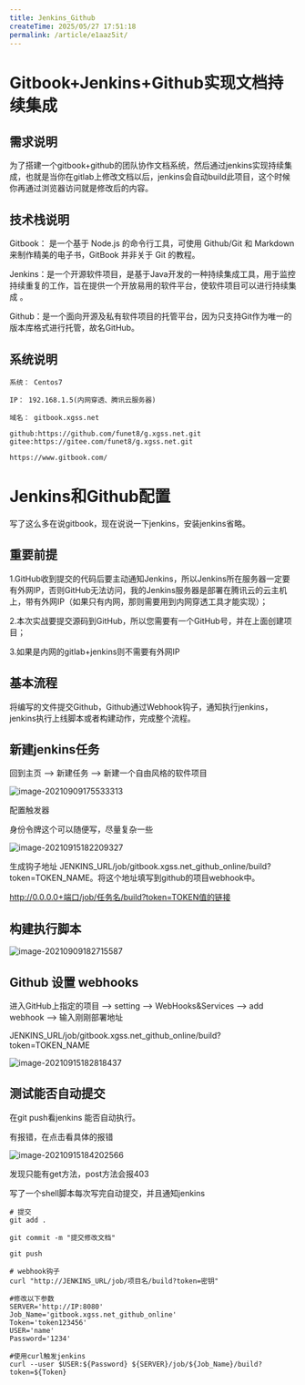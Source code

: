```yaml
---
title: Jenkins_Github
createTime: 2025/05/27 17:51:18
permalink: /article/e1aaz5it/
---
```

# Gitbook+Jenkins+Github实现文档持续集成

## 需求说明

为了搭建一个gitbook+github的团队协作文档系统，然后通过jenkins实现持续集成，也就是当你在gitlab上修改文档以后，jenkins会自动build此项目，这个时候你再通过浏览器访问就是修改后的内容。

## 技术栈说明

Gitbook： 是一个基于 Node.js 的命令行工具，可使用 Github/Git 和 Markdown 来制作精美的电子书，GitBook 并非关于 Git 的教程。

Jenkins：是一个开源软件项目，是基于Java开发的一种持续集成工具，用于监控持续重复的工作，旨在提供一个开放易用的软件平台，使软件项目可以进行持续集成 。

Github：是一个面向开源及私有软件项目的托管平台，因为只支持Git作为唯一的版本库格式进行托管，故名GitHub。



## 系统说明

```
系统： Centos7

IP： 192.168.1.5(内网穿透、腾讯云服务器)

域名： gitbook.xgss.net

github:https://github.com/funet8/g.xgss.net.git
gitee:https://gitee.com/funet8/g.xgss.net.git

https://www.gitbook.com/
```

# Jenkins和Github配置

写了这么多在说gitbook，现在说说一下jenkins，安装jenkins省略。

## 重要前提

1.GitHub收到提交的代码后要主动通知Jenkins，所以Jenkins所在服务器一定要有外网IP，否则GitHub无法访问，我的Jenkins服务器是部署在腾讯云的云主机上，带有外网IP（如果只有内网，那则需要用到内网穿透工具才能实现）；

2.本次实战要提交源码到GitHub，所以您需要有一个GitHub号，并在上面创建项目；

3.如果是内网的gitlab+jenkins则不需要有外网IP



## 基本流程

将编写的文件提交Github，Github通过Webhook钩子，通知执行jenkins，jenkins执行上线脚本或者构建动作，完成整个流程。



## 新建jenkins任务

回到主页 –> 新建任务 –> 新建一个自由风格的软件项目

![image-20210909175533313](http://imgoss.xgss.net/picgo/image-20210909175533313.png?aliyunoss)



配置触发器

身份令牌这个可以随便写，尽量复杂一些

![image-20210915182209327](http://imgoss.xgss.net/picgo/image-20210915182209327.png?aliyunoss)

生成钩子地址 JENKINS_URL/job/gitbook.xgss.net_github_online/build?token=TOKEN_NAME。将这个地址填写到github的项目webhook中。

http://0.0.0.0+端口/job/任务名/build?token=TOKEN值的链接

## 构建执行脚本

![image-20210909182715587](http://imgoss.xgss.net/picgo/image-20210909182715587.png?aliyunoss)



## Github 设置 webhooks

进入GitHub上指定的项目 –> setting –> WebHooks&Services –> add webhook –> 输入刚刚部署地址

JENKINS_URL/job/gitbook.xgss.net_github_online/build?token=TOKEN_NAME

![image-20210915182818437](http://imgoss.xgss.net/picgo/image-20210915182818437.png?aliyunoss)

## 测试能否自动提交

在git push看jenkins 能否自动执行。

有报错，在点击看具体的报错

![image-20210915184202566](http://imgoss.xgss.net/picgo/image-20210915184202566.png?aliyunoss)



发现只能有get方法，post方法会报403



写了一个shell脚本每次写完自动提交，并且通知jenkins

```
# 提交
git add .

git commit -m "提交修改文档"

git push

# webhook钩子
curl "http://JENKINS_URL/job/项目名/build?token=密钥"

#修改以下参数
SERVER='http://IP:8080'
Job_Name='gitbook.xgss.net_github_online'
Token='token123456'
USER='name'
Password='1234'

#使用curl触发jenkins
curl --user $USER:${Password} ${SERVER}/job/${Job_Name}/build?token=${Token}
```

